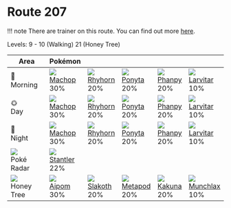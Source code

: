 # Route 207

!!! note
    There are trainer on this route. You can find out more [here](../../trainer_changes/route_207/).

Levels: 9 - 10 (Walking) 21 (Honey Tree)

Area                           | Pokémon                         | &nbsp;                          | &nbsp;                          | &nbsp;                          | &nbsp;
---                            | ---                             | ---                             | ---                             | ---                             | ---
🌅<br>Morning                   | ![][066]<br> [Machop]<br> 30%  | ![][111]<br> [Rhyhorn]<br> 20% | ![][077]<br> [Ponyta]<br> 20%  | ![][231]<br> [Phanpy]<br> 20%  | ![][246]<br> [Larvitar]<br> 10%
🌞<br>Day                       | ![][066]<br> [Machop]<br> 30%  | ![][111]<br> [Rhyhorn]<br> 20% | ![][077]<br> [Ponyta]<br> 20%  | ![][231]<br> [Phanpy]<br> 20%  | ![][246]<br> [Larvitar]<br> 10%
🌙<br>Night                     | ![][066]<br> [Machop]<br> 30%  | ![][111]<br> [Rhyhorn]<br> 20% | ![][077]<br> [Ponyta]<br> 20%  | ![][231]<br> [Phanpy]<br> 20%  | ![][246]<br> [Larvitar]<br> 10%
![][poke-radar]<br> Poké Radar | ![][234]<br> [Stantler]<br> 22%
![][honey]<br> Honey Tree      | ![][190]<br> [Aipom]<br> 30%   | ![][287]<br> [Slakoth]<br> 20% | ![][011]<br> [Metapod]<br> 20% | ![][014]<br> [Kakuna]<br> 20%  | ![][446]<br> [Munchlax]<br> 10%

[Metapod]: ../../pokemon_changes/011/
[Kakuna]: ../../pokemon_changes/014/
[Machop]: ../../pokemon_changes/066/
[Ponyta]: ../../pokemon_changes/077/
[Rhyhorn]: ../../pokemon_changes/111/
[Aipom]: ../../pokemon_changes/190/
[Phanpy]: ../../pokemon_changes/231/
[Stantler]: ../../pokemon_changes/234/
[Larvitar]: ../../pokemon_changes/246/
[Slakoth]: ../../pokemon_changes/287/
[Munchlax]: ../../pokemon_changes/446/
[honey]: ../img/items/honey.png
[poke-radar]: ../img/items/poke-radar.png
[011]: ../img/pokemon/011.png
[014]: ../img/pokemon/014.png
[066]: ../img/pokemon/066.png
[077]: ../img/pokemon/077.png
[111]: ../img/pokemon/111.png
[190]: ../img/pokemon/190.png
[231]: ../img/pokemon/231.png
[234]: ../img/pokemon/234.png
[246]: ../img/pokemon/246.png
[287]: ../img/pokemon/287.png
[446]: ../img/pokemon/446.png
